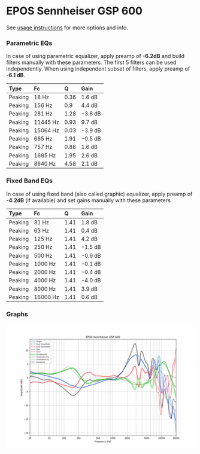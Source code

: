 # EPOS Sennheiser GSP 600
See [usage instructions](https://github.com/jaakkopasanen/AutoEq#usage) for more options and info.

### Parametric EQs
In case of using parametric equalizer, apply preamp of **-6.2dB** and build filters manually
with these parameters. The first 5 filters can be used independently.
When using independent subset of filters, apply preamp of **-6.1 dB**.

| Type    | Fc       |    Q | Gain    |
|:--------|:---------|:-----|:--------|
| Peaking | 18 Hz    | 0.36 | 1.6 dB  |
| Peaking | 156 Hz   | 0.9  | 4.4 dB  |
| Peaking | 281 Hz   | 1.28 | -3.8 dB |
| Peaking | 11445 Hz | 0.93 | 9.7 dB  |
| Peaking | 15064 Hz | 0.03 | -3.9 dB |
| Peaking | 665 Hz   | 1.91 | -0.5 dB |
| Peaking | 757 Hz   | 0.86 | 1.6 dB  |
| Peaking | 1685 Hz  | 1.95 | 2.6 dB  |
| Peaking | 8640 Hz  | 4.58 | 2.1 dB  |

### Fixed Band EQs
In case of using fixed band (also called graphic) equalizer, apply preamp of **-4.2dB**
(if available) and set gains manually with these parameters.

| Type    | Fc       |    Q | Gain    |
|:--------|:---------|:-----|:--------|
| Peaking | 31 Hz    | 1.41 | 1.8 dB  |
| Peaking | 63 Hz    | 1.41 | 0.4 dB  |
| Peaking | 125 Hz   | 1.41 | 4.2 dB  |
| Peaking | 250 Hz   | 1.41 | -1.5 dB |
| Peaking | 500 Hz   | 1.41 | -0.9 dB |
| Peaking | 1000 Hz  | 1.41 | -0.1 dB |
| Peaking | 2000 Hz  | 1.41 | -0.4 dB |
| Peaking | 4000 Hz  | 1.41 | -4.0 dB |
| Peaking | 8000 Hz  | 1.41 | 3.9 dB  |
| Peaking | 16000 Hz | 1.41 | 0.6 dB  |

### Graphs
![](./EPOS%20Sennheiser%20GSP%20600.png)